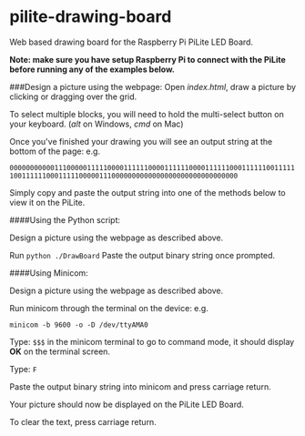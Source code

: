 pilite-drawing-board
====================

Web based drawing board for the Raspberry Pi PiLite LED Board.

**Note: make sure you have setup Raspberry Pi to connect with the PiLite before running any of the examples below.**

###Design a picture using the webpage:
Open *index.html*, draw a picture by clicking or dragging over the grid.

To select multiple blocks, you will need to hold the multi-select button on your keyboard. (*alt* on Windows, *cmd* on Mac)

Once you've finished your drawing you will see an output string at the bottom of the page: e.g.

`000000000001110000011111000011111100001111110000111111000111111001111110011111100011111000001110000000000000000000000000000000`

Simply copy and paste the output string into one of the methods below to view it on the PiLite.

####Using the Python script:

Design a picture using the webpage as described above.

Run `python ./DrawBoard`
Paste the output binary string once prompted.

####Using Minicom:

Design a picture using the webpage as described above.

Run minicom through the terminal on the device: e.g.

`minicom -b 9600 -o -D /dev/ttyAMA0`

Type: `$$$` in the minicom terminal to go to command mode, it should display **OK** on the terminal screen.

Type: `F`

Paste the output binary string into minicom and press carriage return.

Your picture should now be displayed on the PiLite LED Board.

To clear the text, press carriage return.
